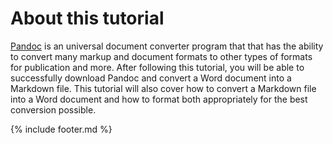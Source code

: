 # About this tutorial

[Pandoc](https://pandoc.org) is an universal document converter program that that has the ability to convert many markup and document formats to other types of formats for publication and more. After following this tutorial, you will be able to successfully download Pandoc and convert a Word document into a Markdown file. This tutorial will also cover how to convert a Markdown file into a Word document and how to format both appropriately for the best conversion possible.

{% include footer.md %}

